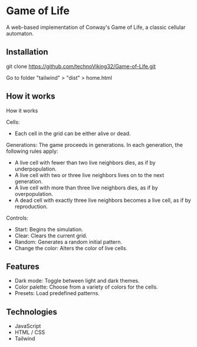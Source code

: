 # Game of Life

A web-based implementation of Conway's Game of Life, a classic cellular automaton.


## Installation

git clone https://github.com/technoViking32/Game-of-Life.git

Go to folder "tailwind" > "dist" > home.html

## How it works
How it works

Cells: 
- Each cell in the grid can be either alive or dead.

Generations: 
The game proceeds in generations. In each generation, the following rules apply:

- A live cell with fewer than two live neighbors dies, as if by underpopulation.
- A live cell with two or three live neighbors lives on to the next generation.
- A live cell with more than three live neighbors dies, as if by overpopulation.   
- A dead cell with exactly three live neighbors becomes a live cell, as if by reproduction.   

Controls:
- Start: Begins the simulation.
- Clear: Clears the current grid.
- Random: Generates a random initial pattern.
- Change the color: Alters the color of live cells.

## Features
- Dark mode: Toggle between light and dark themes.
- Color palette: Choose from a variety of colors for the cells.
- Presets: Load predefined patterns.

## Technologies
- JavaScript
- HTML / CSS
- Tailwind



